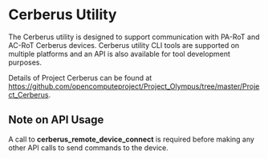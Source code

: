 # Cerberus Utility

The Cerberus utility is designed to support communication with PA-RoT and AC-RoT Cerberus devices. Cerberus utility CLI tools are supported on multiple platforms and an API is also available for tool development purposes.   

Details of Project Cerberus can be found at https://github.com/opencomputeproject/Project_Olympus/tree/master/Project_Cerberus.


## Note on API Usage

A call to **cerberus_remote_device_connect** is required before making any other API calls to send commands to the device.